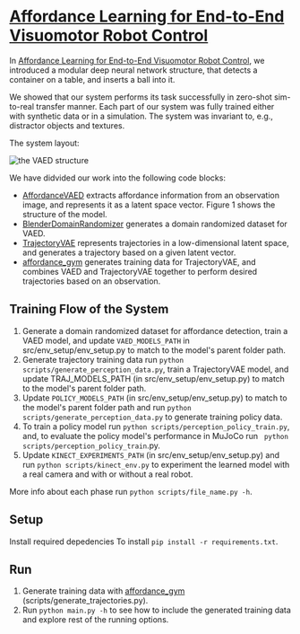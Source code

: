 # [Affordance Learning for End-to-End Visuomotor Robot Control](TODO)

In [Affordance Learning for End-to-End Visuomotor Robot Control](TODO), we introduced a modular deep neural network structure, 
that detects a container on a table, and inserts a ball into it.

We showed that our system performs its task successfully in zero-shot sim-to-real transfer manner.
Each part of our system was fully trained either with synthetic data or in a simulation.
The system was invariant to, e.g., distractor objects and textures.

The system layout:

![the VAED structure](images/trajvae.png?raw=true)

We have didvided our work into the following code blocks:

* [AffordanceVAED](https://github.com/gamleksi/AffordanceVAED) extracts affordance information from an observation image, and represents it as a latent space vector. 
Figure 1 shows the structure of the model.
* [BlenderDomainRandomizer](https://github.com/gamleksi/BlenderDomainRandomizer) generates  a domain randomized dataset for VAED.
* [TrajectoryVAE](https://github.com/gamleksi/TrajectoryVAE) represents trajectories in a low-dimensional latent space, and generates a trajectory based on a given latent vector.
* [affordance_gym](https://github.com/gamleksi/affordance_gym) generates training data for TrajectoryVAE, and combines VAED and TrajectoryVAE together to perform desired trajectories based on an observation.

## Training Flow of the System

1) Generate a domain randomized dataset for affordance detection, train a VAED model, and update ```VAED_MODELS_PATH``` in src/env_setup/env_setup.py to match to the model's parent folder path.
2) Generate trajectory training data run ```python scripts/generate_perception_data.py```, train a TrajectoryVAE model, and update TRAJ_MODELS_PATH (in src/env_setup/env_setup.py) to match to the model's parent folder path.
3) Update ```POLICY_MODELS_PATH``` (in src/env_setup/env_setup.py) to match to the model's parent folder path and run ```python scripts/generate_perception_data.py``` to generate training policy data.
4) To train a policy model run ```python scripts/perception_policy_train.py```, and, to evaluate the policy model's performance in MuJoCo run ``` python scripts/perception_policy_train```.py.
5) Update ```KINECT_EXPERIMENTS_PATH``` (in src/env_setup/env_setup.py) and run ```python scripts/kinect_env.py``` to experiment the learned model with a real camera and with or without a real robot.

More info about each phase run ``` python scripts/file_name.py -h ```.

## Setup

Install required depedencies To install ```pip install -r requirements.txt```.

## Run

1) Generate training data with [affordance_gym](https://github.com/gamleksi/affordance_gym) (scripts/generate_trajectories.py).
3) Run ```python main.py -h``` to see how to include the generated training data and explore rest of the running options.
